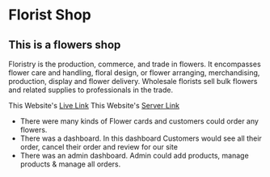 # Florist Shop 
## This is a flowers shop 
Floristry is the production, commerce, and trade in flowers. It encompasses flower care and handling, floral design, or flower arranging, merchandising, production, display and flower delivery. Wholesale florists sell bulk flowers and related supplies to professionals in the trade.

This Website's [Live Link](https://florist-shop-2d63a.web.app/)
This Website's [Server Link](https://arcane-spire-84650.herokuapp.com/)

- There were many kinds of Flower cards and customers
could order any flowers.
- There was a dashboard. In this dashboard Customers
would see all their order, cancel their order and review
for our site
- There was an admin dashboard. Admin could add
products, manage products & manage all orders.